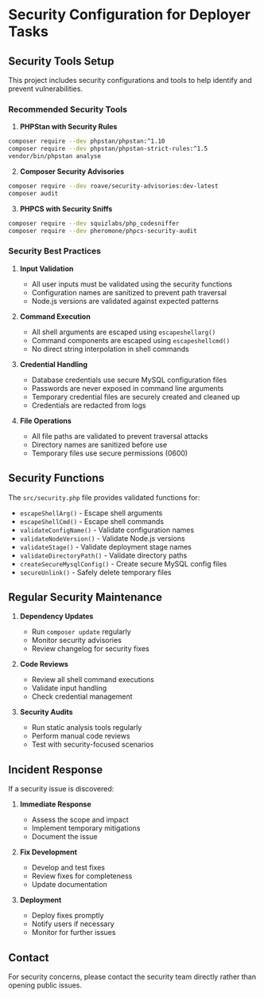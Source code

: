 # Security Configuration for Deployer Tasks

## Security Tools Setup

This project includes security configurations and tools to help identify and prevent vulnerabilities.

### Recommended Security Tools

1. **PHPStan with Security Rules**
```bash
composer require --dev phpstan/phpstan:^1.10
composer require --dev phpstan/phpstan-strict-rules:^1.5
vendor/bin/phpstan analyse
```

2. **Composer Security Advisories**
```bash
composer require --dev roave/security-advisories:dev-latest
composer audit
```

3. **PHPCS with Security Sniffs**
```bash
composer require --dev squizlabs/php_codesniffer
composer require --dev pheromone/phpcs-security-audit
```

### Security Best Practices

1. **Input Validation**
   - All user inputs must be validated using the security functions
   - Configuration names are sanitized to prevent path traversal
   - Node.js versions are validated against expected patterns

2. **Command Execution**
   - All shell arguments are escaped using `escapeshellarg()`
   - Command components are escaped using `escapeshellcmd()`
   - No direct string interpolation in shell commands

3. **Credential Handling**
   - Database credentials use secure MySQL configuration files
   - Passwords are never exposed in command line arguments
   - Temporary credential files are securely created and cleaned up
   - Credentials are redacted from logs

4. **File Operations**
   - All file paths are validated to prevent traversal attacks
   - Directory names are sanitized before use
   - Temporary files use secure permissions (0600)

## Security Functions

The `src/security.php` file provides validated functions for:

- `escapeShellArg()` - Escape shell arguments
- `escapeShellCmd()` - Escape shell commands
- `validateConfigName()` - Validate configuration names
- `validateNodeVersion()` - Validate Node.js versions
- `validateStage()` - Validate deployment stage names
- `validateDirectoryPath()` - Validate directory paths
- `createSecureMysqlConfig()` - Create secure MySQL config files
- `secureUnlink()` - Safely delete temporary files

## Regular Security Maintenance

1. **Dependency Updates**
   - Run `composer update` regularly
   - Monitor security advisories
   - Review changelog for security fixes

2. **Code Reviews**
   - Review all shell command executions
   - Validate input handling
   - Check credential management

3. **Security Audits**
   - Run static analysis tools regularly
   - Perform manual code reviews
   - Test with security-focused scenarios

## Incident Response

If a security issue is discovered:

1. **Immediate Response**
   - Assess the scope and impact
   - Implement temporary mitigations
   - Document the issue

2. **Fix Development**
   - Develop and test fixes
   - Review fixes for completeness
   - Update documentation

3. **Deployment**
   - Deploy fixes promptly
   - Notify users if necessary
   - Monitor for further issues

## Contact

For security concerns, please contact the security team directly rather than opening public issues.